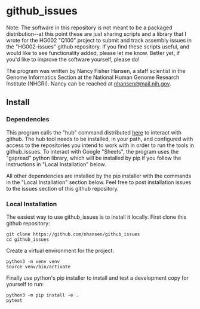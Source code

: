 # github_issues

Note: The software in this repository is not meant to be a packaged distribution--at this point these are just sharing scripts and a library that I wrote for the HG002 "Q100" project to submit and track assembly issues in the "HG002-issues" github repository. If you find these scripts useful, and would like to see functionality added, please let me know. Better yet, if you'd like to improve the software yourself, please do!

The program was written by Nancy Fisher Hansen, a staff scientist in the Genome Informatics Section at the National Human Genome Research Institute (NHGRI). Nancy can be reached at nhansen@mail.nih.gov.

## Install

### Dependencies

This program calls the "hub" command distributed [here](https://hub.github.com/) to interact with github. The hub tool needs to be installed, in your path, and configured with access to the repositories you intend to work with in order to run the tools in github_issues. To interact with Google "Sheets", the program uses the "gspread" python library, which will be installed by pip if you follow the instructions in "Local Installation" below.

All other dependencies are installed by the pip installer with the commands in the "Local Installation" section below. Feel free to post installation issues to the issues section of this github repository.

### Local Installation

The easiest way to use github_issues is to install it locally. First clone this github repository:
```
git clone https://github.com/nhansen/github_issues
cd github_issues
```

Create a virtual environment for the project:
```
python3 -m venv venv
source venv/bin/activate
```

Finally use python's pip installer to install and test a development copy for yourself to run:
```
python3 -m pip install -e .
pytest
```


